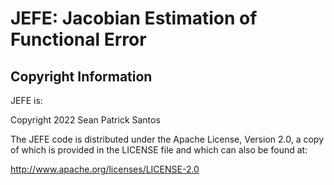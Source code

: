# JEFE: Jacobian Estimation of Functional Error

## Copyright Information

JEFE is:

Copyright 2022 Sean Patrick Santos

The JEFE code is distributed under the Apache License, Version 2.0, a copy of
which is provided in the LICENSE file and which can also be found at:

http://www.apache.org/licenses/LICENSE-2.0
